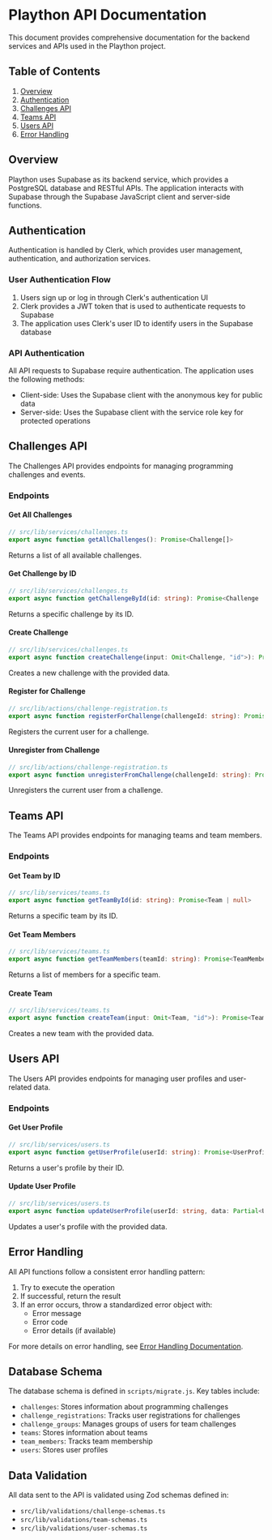 # Plaython API Documentation

This document provides comprehensive documentation for the backend services and APIs used in the Plaython project.

## Table of Contents

1. [Overview](#overview)
2. [Authentication](#authentication)
3. [Challenges API](#challenges-api)
4. [Teams API](#teams-api)
5. [Users API](#users-api)
6. [Error Handling](#error-handling)

## Overview

Plaython uses Supabase as its backend service, which provides a PostgreSQL database and RESTful APIs. The application interacts with Supabase through the Supabase JavaScript client and server-side functions.

## Authentication

Authentication is handled by Clerk, which provides user management, authentication, and authorization services.

### User Authentication Flow

1. Users sign up or log in through Clerk's authentication UI
2. Clerk provides a JWT token that is used to authenticate requests to Supabase
3. The application uses Clerk's user ID to identify users in the Supabase database

### API Authentication

All API requests to Supabase require authentication. The application uses the following methods:

- Client-side: Uses the Supabase client with the anonymous key for public data
- Server-side: Uses the Supabase client with the service role key for protected operations

## Challenges API

The Challenges API provides endpoints for managing programming challenges and events.

### Endpoints

#### Get All Challenges

```typescript
// src/lib/services/challenges.ts
export async function getAllChallenges(): Promise<Challenge[]>
```

Returns a list of all available challenges.

#### Get Challenge by ID

```typescript
// src/lib/services/challenges.ts
export async function getChallengeById(id: string): Promise<Challenge | null>
```

Returns a specific challenge by its ID.

#### Create Challenge

```typescript
// src/lib/services/challenges.ts
export async function createChallenge(input: Omit<Challenge, "id">): Promise<Challenge>
```

Creates a new challenge with the provided data.

#### Register for Challenge

```typescript
// src/lib/actions/challenge-registration.ts
export async function registerForChallenge(challengeId: string): Promise<{ success: boolean; message: string; groupId?: string }>
```

Registers the current user for a challenge.

#### Unregister from Challenge

```typescript
// src/lib/actions/challenge-registration.ts
export async function unregisterFromChallenge(challengeId: string): Promise<{ success: boolean; message: string }>
```

Unregisters the current user from a challenge.

## Teams API

The Teams API provides endpoints for managing teams and team members.

### Endpoints

#### Get Team by ID

```typescript
// src/lib/services/teams.ts
export async function getTeamById(id: string): Promise<Team | null>
```

Returns a specific team by its ID.

#### Get Team Members

```typescript
// src/lib/services/teams.ts
export async function getTeamMembers(teamId: string): Promise<TeamMember[]>
```

Returns a list of members for a specific team.

#### Create Team

```typescript
// src/lib/services/teams.ts
export async function createTeam(input: Omit<Team, "id">): Promise<Team>
```

Creates a new team with the provided data.

## Users API

The Users API provides endpoints for managing user profiles and user-related data.

### Endpoints

#### Get User Profile

```typescript
// src/lib/services/users.ts
export async function getUserProfile(userId: string): Promise<UserProfile | null>
```

Returns a user's profile by their ID.

#### Update User Profile

```typescript
// src/lib/services/users.ts
export async function updateUserProfile(userId: string, data: Partial<UserProfile>): Promise<UserProfile>
```

Updates a user's profile with the provided data.

## Error Handling

All API functions follow a consistent error handling pattern:

1. Try to execute the operation
2. If successful, return the result
3. If an error occurs, throw a standardized error object with:
   - Error message
   - Error code
   - Error details (if available)

For more details on error handling, see [Error Handling Documentation](./error-handling.md).

## Database Schema

The database schema is defined in `scripts/migrate.js`. Key tables include:

- `challenges`: Stores information about programming challenges
- `challenge_registrations`: Tracks user registrations for challenges
- `challenge_groups`: Manages groups of users for team challenges
- `teams`: Stores information about teams
- `team_members`: Tracks team membership
- `users`: Stores user profiles

## Data Validation

All data sent to the API is validated using Zod schemas defined in:

- `src/lib/validations/challenge-schemas.ts`
- `src/lib/validations/team-schemas.ts`
- `src/lib/validations/user-schemas.ts`